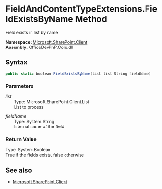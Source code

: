 # FieldAndContentTypeExtensions.FieldExistsByName Method  
Field exists in list by name  

**Namespace:** [Microsoft.SharePoint.Client](Microsoft.SharePoint.Client.md)  
**Assembly:** OfficeDevPnP.Core.dll  
## Syntax
```C#
public static boolean FieldExistsByName(List list,String fieldName)
```
### Parameters
*list*  
&emsp;&emsp;Type: Microsoft.SharePoint.Client.List  
&emsp;&emsp;List to process  
  
*fieldName*  
&emsp;&emsp;Type: System.String  
&emsp;&emsp;Internal name of the field  
  
### Return Value
Type: System.Boolean  
True if the fields exists, false otherwise

## See also
- [Microsoft.SharePoint.Client](Microsoft.SharePoint.Client.md)
